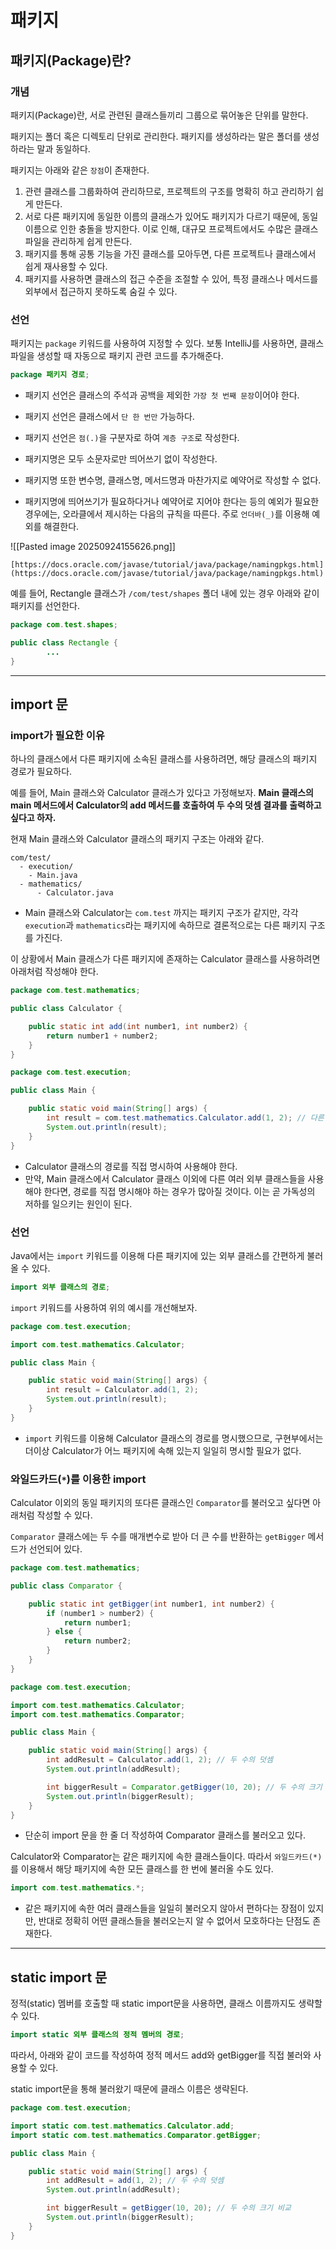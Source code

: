 # 패키지

## 패키지(Package)란?

### 개념

패키지(Package)란, 서로 관련된 클래스들끼리 그룹으로 묶어놓은 단위를 말한다.

패키지는 폴더 혹은 디렉토리 단위로 관리한다. 패키지를 생성하라는 말은 폴더를 생성하라는 말과 동일하다.

패키지는 아래와 같은 `장점`이 존재한다.

1. 관련 클래스를 그룹화하여 관리하므로, 프로젝트의 구조를 명확히 하고 관리하기 쉽게 만든다.
2. 서로 다른 패키지에 동일한 이름의 클래스가 있어도 패키지가 다르기 때문에, 동일 이름으로 인한 충돌을 방지한다. 이로 인해, 대규모 프로젝트에서도 수많은 클래스 파일을 관리하게 쉽게 만든다.
3. 패키지를 통해 공통 기능을 가진 클래스를 모아두면, 다른 프로젝트나 클래스에서 쉽게 재사용할 수 있다.
4. 패키지를 사용하면 클래스의 접근 수준을 조절할 수 있어, 특정 클래스나 메서드를 외부에서 접근하지 못하도록 숨길 수 있다.

### 선언

패키지는 `package` 키워드를 사용하여 지정할 수 있다. 보통 IntelliJ를 사용하면, 클래스 파일을 생성할 때 자동으로 패키지 관련 코드를 추가해준다.

```java
package 패키지 경로;
```

- 패키지 선언은 클래스의 주석과 공백을 제외한 `가장 첫 번째 문장`이어야 한다.
    
- 패키지 선언은 클래스에서 `단 한 번만` 가능하다.
    
- 패키지 선언은 `점(.)`을 구분자로 하여 `계층 구조`로 작성한다.
    
- 패키지명은 모두 소문자로만 띄어쓰기 없이 작성한다.
    
- 패키지명 또한 변수명, 클래스명, 메서드명과 마찬가지로 예약어로 작성할 수 없다.
    
- 패키지명에 띄어쓰기가 필요하다거나 예약어로 지어야 한다는 등의 예외가 필요한 경우에는, 오라클에서 제시하는 다음의 규칙을 따른다. 주로 `언더바(_)`를 이용해 예외를 해결한다.
    
![[Pasted image 20250924155626.png]]
    
    [https://docs.oracle.com/javase/tutorial/java/package/namingpkgs.html](https://docs.oracle.com/javase/tutorial/java/package/namingpkgs.html)
    

예를 들어, Rectangle 클래스가 `/com/test/shapes` 폴더 내에 있는 경우 아래와 같이 패키지를 선언한다.

```java
package com.test.shapes;

public class Rectangle {
		...
}
```

---

## import 문

### import가 필요한 이유

하나의 클래스에서 다른 패키지에 소속된 클래스를 사용하려면, 해당 클래스의 패키지 경로가 필요하다.

예를 들어, Main 클래스와 Calculator 클래스가 있다고 가정해보자. **Main 클래스의 main 메서드에서 Calculator의 add 메서드를 호출하여 두 수의 덧셈 결과를 출력하고 싶다고 하자.**

현재 Main 클래스와 Calculator 클래스의 패키지 구조는 아래와 같다.

```
com/test/
  - execution/
    - Main.java
  - mathematics/
	  - Calculator.java
```

- Main 클래스와 Calculator는 `com.test` 까지는 패키지 구조가 같지만, 각각 `execution`과 `mathematics`라는 패키지에 속하므로 결론적으로는 다른 패키지 구조를 가진다.

이 상황에서 Main 클래스가 다른 패키지에 존재하는 Calculator 클래스를 사용하려면 아래처럼 작성해야 한다.

```java
package com.test.mathematics;

public class Calculator {

    public static int add(int number1, int number2) {
        return number1 + number2;
    }
}

```

```java
package com.test.execution;

public class Main {

    public static void main(String[] args) {
        int result = com.test.mathematics.Calculator.add(1, 2); // 다른 패키지 클래스의 기능 사용
        System.out.println(result);
    }
}
```

- Calculator 클래스의 경로를 직접 명시하여 사용해야 한다.
- 만약, Main 클래스에서 Calculator 클래스 이외에 다른 여러 외부 클래스들을 사용해야 한다면, 경로를 직접 명시해야 하는 경우가 많아질 것이다. 이는 곧 가독성의 저하를 일으키는 원인이 된다.

### 선언

Java에서는 `import` 키워드를 이용해 다른 패키지에 있는 외부 클래스를 간편하게 불러올 수 있다.

```java
import 외부 클래스의 경로;
```

`import` 키워드를 사용하여 위의 예시를 개선해보자.

```java
package com.test.execution;

import com.test.mathematics.Calculator;

public class Main {

    public static void main(String[] args) {
        int result = Calculator.add(1, 2);
        System.out.println(result);
    }
}
```

- `import` 키워드를 이용해 Calculator 클래스의 경로를 명시했으므로, 구현부에서는 더이상 Calculator가 어느 패키지에 속해 있는지 일일히 명시할 필요가 없다.

### 와일드카드(`*`)를 이용한 import

Calculator 이외의 동일 패키지의 또다른 클래스인 `Comparator`를 불러오고 싶다면 아래처럼 작성할 수 있다.

`Comparator` 클래스에는 두 수를 매개변수로 받아 더 큰 수를 반환하는 `getBigger` 메서드가 선언되어 있다.

```java
package com.test.mathematics;

public class Comparator {

    public static int getBigger(int number1, int number2) {
        if (number1 > number2) {
            return number1;
        } else {
            return number2;
        }
    }
}

```

```java
package com.test.execution;

import com.test.mathematics.Calculator;
import com.test.mathematics.Comparator;

public class Main {

    public static void main(String[] args) {
        int addResult = Calculator.add(1, 2); // 두 수의 덧셈
        System.out.println(addResult);

        int biggerResult = Comparator.getBigger(10, 20); // 두 수의 크기 비교
        System.out.println(biggerResult);
    }
}

```

- 단순히 import 문을 한 줄 더 작성하여 Comparator 클래스를 불러오고 있다.

Calculator와 Comparator는 같은 패키지에 속한 클래스들이다. 따라서 `와일드카드(*)`를 이용해서 해당 패키지에 속한 모든 클래스를 한 번에 불러올 수도 있다.

```java
import com.test.mathematics.*;
```

- 같은 패키지에 속한 여러 클래스들을 일일히 불러오지 않아서 편하다는 장점이 있지만, 반대로 정확히 어떤 클래스들을 불러오는지 알 수 없어서 모호하다는 단점도 존재한다.

---

## static import 문

정적(static) 멤버를 호출할 때 static import문을 사용하면, 클래스 이름까지도 생략할 수 있다.

```java
import static 외부 클래스의 정적 멤버의 경로;
```

따라서, 아래와 같이 코드를 작성하여 정적 메서드 add와 getBigger를 직접 불러와 사용할 수 있다.

static import문을 통해 불러왔기 때문에 클래스 이름은 생략된다.

```java
package com.test.execution;

import static com.test.mathematics.Calculator.add;
import static com.test.mathematics.Comparator.getBigger;

public class Main {

    public static void main(String[] args) {
        int addResult = add(1, 2); // 두 수의 덧셈
        System.out.println(addResult);

        int biggerResult = getBigger(10, 20); // 두 수의 크기 비교
        System.out.println(biggerResult);
    }
}

```